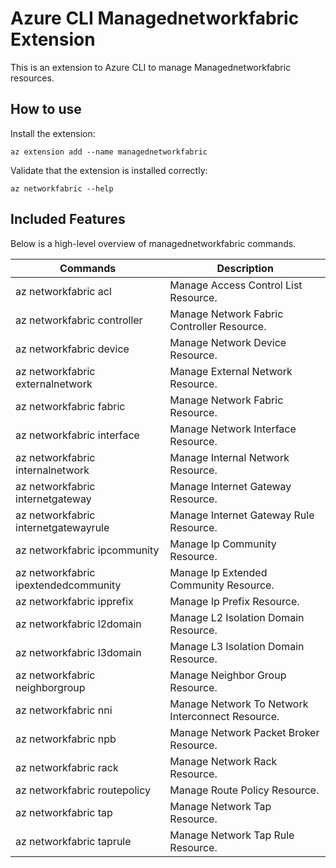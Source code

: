 # Azure CLI Managednetworkfabric Extension #
This is an extension to Azure CLI to manage Managednetworkfabric resources.

## How to use ##

Install the extension:

```
az extension add --name managednetworkfabric
```

Validate that the extension is installed correctly:

```
az networkfabric --help
```

## Included Features ##

Below is a high-level overview of managednetworkfabric commands.

| Commands  | Description|
| ------------- | ------------- |
| az networkfabric acl | Manage Access Control List Resource. |
| az networkfabric controller | Manage Network Fabric Controller Resource. |
| az networkfabric device | Manage Network Device Resource. |
| az networkfabric externalnetwork | Manage External Network Resource. |
| az networkfabric fabric | Manage Network Fabric Resource. |
| az networkfabric interface | Manage Network Interface Resource. |
| az networkfabric internalnetwork | Manage Internal Network Resource. |
| az networkfabric internetgateway | Manage Internet Gateway Resource. |
| az networkfabric internetgatewayrule | Manage Internet Gateway Rule Resource. |
| az networkfabric ipcommunity | Manage Ip Community Resource. |
| az networkfabric ipextendedcommunity | Manage Ip Extended Community Resource. |
| az networkfabric ipprefix | Manage Ip Prefix Resource. |
| az networkfabric l2domain | Manage L2 Isolation Domain Resource. |
| az networkfabric l3domain | Manage L3 Isolation Domain Resource. |
| az networkfabric neighborgroup | Manage Neighbor Group Resource. |
| az networkfabric nni | Manage Network To Network Interconnect Resource. |
| az networkfabric npb | Manage Network Packet Broker Resource. |
| az networkfabric rack | Manage Network Rack Resource. |
| az networkfabric routepolicy | Manage Route Policy Resource. |
| az networkfabric tap | Manage Network Tap Resource. |
| az networkfabric taprule | Manage Network Tap Rule Resource. |